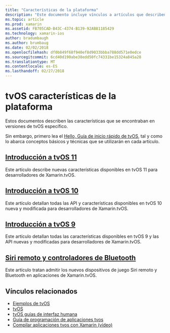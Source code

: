 ```yaml
---
title: "Características de la plataforma"
description: "Este documento incluye vínculos a artículos que describen las características incluyen en tvOS varias versiones."
ms.topic: article
ms.prod: xamarin
ms.assetid: FB705CAD-B43C-4374-B139-92AB81185429
ms.technology: xamarin-ios
author: bradumbaugh
ms.author: brumbaug
ms.date: 02/02/2018
ms.openlocfilehash: df0b849f68f940ef8d9033bbba788dd571e0edce
ms.sourcegitcommit: 6cd40d190abe38edd50fc74331be15324a845a28
ms.translationtype: MT
ms.contentlocale: es-ES
ms.lasthandoff: 02/27/2018
---
```

# <a name="tvos-platform-features"></a>tvOS características de la plataforma

Estos documentos describen las características que se encontraban en versiones de tvOS específico.

Sin embargo, primero lea el [Hello, Guía de inicio rápido de tvOS](~/ios/tvos/get-started/hello-tvos.md), tal y como lo abarca conceptos básicos y técnicas que se utilizarán en cada artículo.

## <a name="introduction-to-tvos-11iostvosplatformintroduction-to-tvos11md"></a>[Introducción a tvOS 11](~/ios/tvos/platform/introduction-to-tvos11.md)

Este artículo describe nuevas características disponibles en tvOS 11 para desarrolladores de Xamarin.tvOS.

## <a name="introduction-to-tvos-10iostvosplatformintroduction-to-tvos10indexmd"></a>[Introducción a tvOS 10](~/ios/tvos/platform/introduction-to-tvos10/index.md)

Este artículo detallan todas las API y características disponibles en tvOS 10 nueva y modificada para desarrolladores de Xamarin.tvOS.

## <a name="introduction-to-tvos-9iostvosplatformtvos9md"></a>[Introducción a tvOS 9](~/ios/tvos/platform/tvos9.md)

Este artículo detallan todas las características disponibles en tvOS 9 y las API nuevas y modificadas para desarrolladores de Xamarin.tvOS.

## <a name="siri-remote-and-bluetooth-controllersiostvosplatformremote-bluetoothmd"></a>[Siri remoto y controladores de Bluetooth](~/ios/tvos/platform/remote-bluetooth.md)

Este artículo tratan admitir los nuevos dispositivos de juego Siri remoto y Bluetooth en aplicaciones de Xamarin.tvOS.



## <a name="related-links"></a>Vínculos relacionados

- [Ejemplos de tvOS](https://developer.xamarin.com/samples/tvos/all/)
- [tvOS](https://developer.apple.com/tvos/)
- [tvOS guías de interfaz humana](https://developer.apple.com/tvos/human-interface-guidelines/)
- [Guía de programación de aplicaciones tvos](https://developer.apple.com/library/prerelease/tvos/documentation/General/Conceptual/AppleTV_PG/)
- [Compilar aplicaciones tvos con Xamarin (vídeo)](https://university.xamarin.com/lightninglectures/tvos-with-xamarin)
